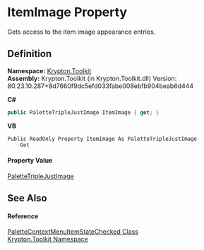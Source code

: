 # ItemImage Property


Gets access to the item image appearance entries.



## Definition
**Namespace:** <a href="79d2eac2-21f4-54ff-7552-b20c33c30600.md">Krypton.Toolkit</a>  
**Assembly:** Krypton.Toolkit (in Krypton.Toolkit.dll) Version: 80.23.10.287+8d7660f9dc5efd033fabe008ebfb904beab6d444

**C#**
``` C#
public PaletteTripleJustImage ItemImage { get; }
```
**VB**
``` VB
Public ReadOnly Property ItemImage As PaletteTripleJustImage
	Get
```



#### Property Value
<a href="c5376ef3-89fc-1996-4c6e-063494f4c082.md">PaletteTripleJustImage</a>

## See Also


#### Reference
<a href="7a6b598d-4985-a7cc-cf17-a7ef9a02b135.md">PaletteContextMenuItemStateChecked Class</a>  
<a href="79d2eac2-21f4-54ff-7552-b20c33c30600.md">Krypton.Toolkit Namespace</a>  
